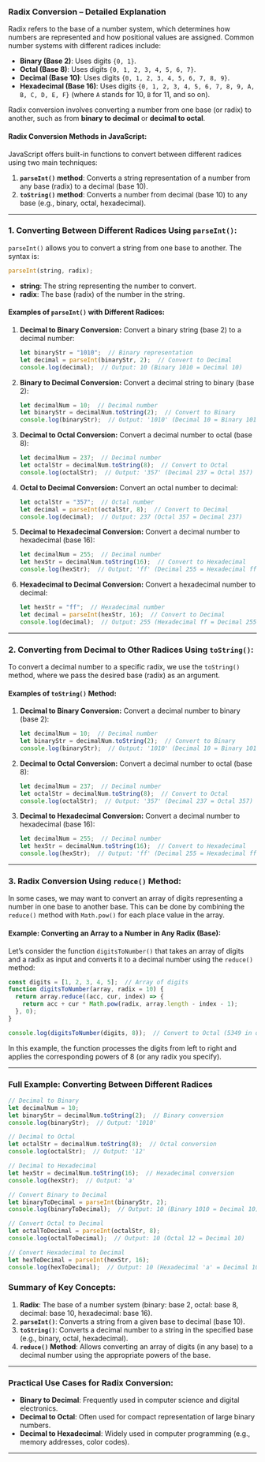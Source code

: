 ### **Radix Conversion – Detailed Explanation**

Radix refers to the base of a number system, which determines how numbers are represented and how positional values are assigned. Common number systems with different radices include:

- **Binary (Base 2)**: Uses digits `{0, 1}`.
- **Octal (Base 8)**: Uses digits `{0, 1, 2, 3, 4, 5, 6, 7}`.
- **Decimal (Base 10)**: Uses digits `{0, 1, 2, 3, 4, 5, 6, 7, 8, 9}`.
- **Hexadecimal (Base 16)**: Uses digits `{0, 1, 2, 3, 4, 5, 6, 7, 8, 9, A, B, C, D, E, F}` (where `A` stands for 10, `B` for 11, and so on).

Radix conversion involves converting a number from one base (or radix) to another, such as from **binary to decimal** or **decimal to octal**.

#### **Radix Conversion Methods in JavaScript:**
JavaScript offers built-in functions to convert between different radices using two main techniques:
1. **`parseInt()` method**: Converts a string representation of a number from any base (radix) to a decimal (base 10).
2. **`toString()` method**: Converts a number from decimal (base 10) to any base (e.g., binary, octal, hexadecimal).

---

### **1. Converting Between Different Radices Using `parseInt()`**:
`parseInt()` allows you to convert a string from one base to another. The syntax is:
```javascript
parseInt(string, radix);
```
- **string**: The string representing the number to convert.
- **radix**: The base (radix) of the number in the string.

#### **Examples of `parseInt()` with Different Radices**:

1. **Decimal to Binary Conversion:**
   Convert a binary string (base 2) to a decimal number:
   ```javascript
   let binaryStr = "1010";  // Binary representation
   let decimal = parseInt(binaryStr, 2);  // Convert to Decimal
   console.log(decimal);  // Output: 10 (Binary 1010 = Decimal 10)
   ```

2. **Binary to Decimal Conversion:**
   Convert a decimal string to binary (base 2):
   ```javascript
   let decimalNum = 10;  // Decimal number
   let binaryStr = decimalNum.toString(2);  // Convert to Binary
   console.log(binaryStr);  // Output: '1010' (Decimal 10 = Binary 1010)
   ```

3. **Decimal to Octal Conversion:**
   Convert a decimal number to octal (base 8):
   ```javascript
   let decimalNum = 237;  // Decimal number
   let octalStr = decimalNum.toString(8);  // Convert to Octal
   console.log(octalStr);  // Output: '357' (Decimal 237 = Octal 357)
   ```

4. **Octal to Decimal Conversion:**
   Convert an octal number to decimal:
   ```javascript
   let octalStr = "357";  // Octal number
   let decimal = parseInt(octalStr, 8);  // Convert to Decimal
   console.log(decimal);  // Output: 237 (Octal 357 = Decimal 237)
   ```

5. **Decimal to Hexadecimal Conversion:**
   Convert a decimal number to hexadecimal (base 16):
   ```javascript
   let decimalNum = 255;  // Decimal number
   let hexStr = decimalNum.toString(16);  // Convert to Hexadecimal
   console.log(hexStr);  // Output: 'ff' (Decimal 255 = Hexadecimal ff)
   ```

6. **Hexadecimal to Decimal Conversion:**
   Convert a hexadecimal number to decimal:
   ```javascript
   let hexStr = "ff";  // Hexadecimal number
   let decimal = parseInt(hexStr, 16);  // Convert to Decimal
   console.log(decimal);  // Output: 255 (Hexadecimal ff = Decimal 255)
   ```

---

### **2. Converting from Decimal to Other Radices Using `toString()`**:
To convert a decimal number to a specific radix, we use the `toString()` method, where we pass the desired base (radix) as an argument.

#### **Examples of `toString()` Method**:

1. **Decimal to Binary Conversion:**
   Convert a decimal number to binary (base 2):
   ```javascript
   let decimalNum = 10;  // Decimal number
   let binaryStr = decimalNum.toString(2);  // Convert to Binary
   console.log(binaryStr);  // Output: '1010' (Decimal 10 = Binary 1010)
   ```

2. **Decimal to Octal Conversion:**
   Convert a decimal number to octal (base 8):
   ```javascript
   let decimalNum = 237;  // Decimal number
   let octalStr = decimalNum.toString(8);  // Convert to Octal
   console.log(octalStr);  // Output: '357' (Decimal 237 = Octal 357)
   ```

3. **Decimal to Hexadecimal Conversion:**
   Convert a decimal number to hexadecimal (base 16):
   ```javascript
   let decimalNum = 255;  // Decimal number
   let hexStr = decimalNum.toString(16);  // Convert to Hexadecimal
   console.log(hexStr);  // Output: 'ff' (Decimal 255 = Hexadecimal ff)
   ```

---

### **3. Radix Conversion Using `reduce()` Method:**
In some cases, we may want to convert an array of digits representing a number in one base to another base. This can be done by combining the `reduce()` method with `Math.pow()` for each place value in the array.

#### **Example: Converting an Array to a Number in Any Radix (Base)**:

Let’s consider the function `digitsToNumber()` that takes an array of digits and a radix as input and converts it to a decimal number using the `reduce()` method:

```javascript
const digits = [1, 2, 3, 4, 5];  // Array of digits
function digitsToNumber(array, radix = 10) {
  return array.reduce((acc, cur, index) => {
    return acc + cur * Math.pow(radix, array.length - index - 1);
  }, 0);
}

console.log(digitsToNumber(digits, 8));  // Convert to Octal (5349 in decimal)
```

In this example, the function processes the digits from left to right and applies the corresponding powers of 8 (or any radix you specify).

---

### **Full Example: Converting Between Different Radices**

```javascript
// Decimal to Binary
let decimalNum = 10;
let binaryStr = decimalNum.toString(2);  // Binary conversion
console.log(binaryStr);  // Output: '1010'

// Decimal to Octal
let octalStr = decimalNum.toString(8);  // Octal conversion
console.log(octalStr);  // Output: '12'

// Decimal to Hexadecimal
let hexStr = decimalNum.toString(16);  // Hexadecimal conversion
console.log(hexStr);  // Output: 'a'

// Convert Binary to Decimal
let binaryToDecimal = parseInt(binaryStr, 2);
console.log(binaryToDecimal);  // Output: 10 (Binary 1010 = Decimal 10)

// Convert Octal to Decimal
let octalToDecimal = parseInt(octalStr, 8);
console.log(octalToDecimal);  // Output: 10 (Octal 12 = Decimal 10)

// Convert Hexadecimal to Decimal
let hexToDecimal = parseInt(hexStr, 16);
console.log(hexToDecimal);  // Output: 10 (Hexadecimal 'a' = Decimal 10)
```

### **Summary of Key Concepts**:
1. **Radix**: The base of a number system (binary: base 2, octal: base 8, decimal: base 10, hexadecimal: base 16).
2. **`parseInt()`**: Converts a string from a given base to decimal (base 10).
3. **`toString()`**: Converts a decimal number to a string in the specified base (e.g., binary, octal, hexadecimal).
4. **`reduce()` Method**: Allows converting an array of digits (in any base) to a decimal number using the appropriate powers of the base.

---

### **Practical Use Cases for Radix Conversion**:
- **Binary to Decimal**: Frequently used in computer science and digital electronics.
- **Decimal to Octal**: Often used for compact representation of large binary numbers.
- **Decimal to Hexadecimal**: Widely used in computer programming (e.g., memory addresses, color codes).
---